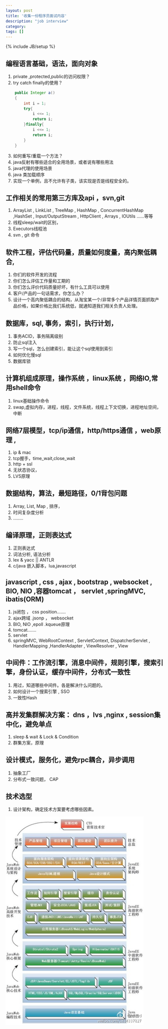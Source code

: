 ```yaml
---
layout: post
title: '收集一份程序员面试内容'
description: "job interview"
category: 
tags: []
---
```

{% include JB/setup %}

## 编程语言基础，语法，面向对象

1. private ,protected,public的访问权限？
2. try catch finally的使用？

```java 
	public Integer a()
	{
		int i = 1;
		try{
			i <<= 1;
			return i;
		}finally{
			i <<= 1;
			return i;
		}
	}
```

3. 如何重写/重载一个方法？
4. java反射有哪些适合的全用场景，或者说有哪些用法
5. java代理的使用场景
6. java 类加载顺序
7. 实现一个单例，且不允许有子类，该实现是否是线程安全的。

## 工作相关的常用第三方库及api ，svn,git
1. ArrayList , LinkList , TreeMap , HashMap , ConcurrentHashMap ,HashSet , Input/OutputStream , HttpClient , Arrays , IOUtils ......等等
2. 线程sleep/wait的区别，
3. Executors线程池
5. svn , git  命令

## 软件工程，评估代码量，质量如何度量，高内聚低耦合,
1. 你们的软件开发的流程
2. 你们怎么评估工作量和工期的
3. 你们怎么评价代码质量好坏，有什么工具可以使用
4. 客户/产品的一句话需求，你怎么办？
5. 设计一个高内聚低耦合的结构，从淘宝某一个/非常多个产品详情页面抓取产品价格，如果价格比我们系统低，就通知道我们相关负责人处理。

## 数据库，sql, 事务，索引，执行计划，
1. 事务ACID，事务隔离级别
2. 防止sql注入
3. 写一个sql，怎么创建索引，能让这个sql使用到索引
4. 如何优化慢sql
5. 数据库锁

## 计算机组成原理，操作系统 ，linux系统 ，网络IO,常用shell命令
1. linux基础操作命令
2. swap,虚拟内存，进程，线程，文件系统，线程上下文切换，进程地址空间，中断

## 网络7层模型，tcp/ip通信，http/https通信 ，web原理 ,
1. ip & mac 
2. tcp握手，time_wait,close_wait
3. http + ssl 
4. 无状态协议， 
2. LVS原理

## 数据结构，算法，最短路径，0/1背包问题
1. Array, List, Map , 排序，
2. 时间复杂度分析
3. ........

## 编译原理，正则表达式
1. 正则表达式
2. 词法分析, 语法分析
3. lex & yacc || ANTLR 
4. c/java 嵌入脚本，lua,javascript

## javascript , css , ajax , bootstrap , websocket , BIO, NIO ,容器tomcat ， servlet ,springMVC, ibatis\(ORM\)
1. js闭包 ， css position.......
2. ajax跨域 .jsonp ， websocket
3. BIO, NIO ,epoll .kqueue原理
4. tomcat.......
5. servlet
6. springMVC, WebRootContext , ServletContext, DispatcherServlet , HandlerMapping ,HandlerAdapter , ViewResolver , View


## 中间件：工作流引擎，消息中间件，规则引擎，搜索引擎，身份认证，缓存中间件，分布式一致性
1. 用过，知道哪些中间件。各是解决什么问题的。
2. 如何设计一个搜索引擎 , SSO
3. 一致性Hash

## 高并发集群解决方案： dns ，lvs ,nginx , session集中化，避免单点
1. sleep & wait & Lock & Condition
2. 群集方案，原理

## 设计模式，服务化，避免rpc耦合，异步调用
1. 抽象工厂
2. 分布式一致问题， CAP 

## 技术选型
1. 设计架构，确定技术方案要考虑哪些因素。

<img alt="" src="/assets/images/1346772758_9859.jpg" />